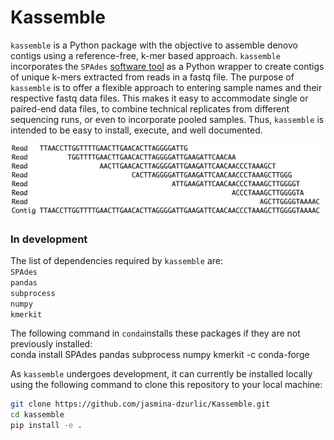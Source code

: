 # Kassemble 
`kassemble` is a Python package with the objective to assemble denovo contigs using a reference-free, k-mer based approach. `kassemble` incorporates the `SPAdes` [software tool](https://github.com/ablab/spades) as a Python wrapper to create contigs of unique k-mers extracted from reads in a fastq file. The purpose of `kassemble` is to offer a flexible approach to entering sample names and their respective fastq data files. This makes it easy to accommodate single or paired-end data files, to combine technical replicates from different sequencing runs, or even to incorporate pooled samples. Thus, `kassemble` is intended to be easy to install, execute, and well documented. 

<img src="contig.png" width="500">

### In development 
The list of dependencies required by `kassemble` are: <br />
`SPAdes` <br />
`pandas` <br />
`subprocess` <br />
`numpy` <br />
`kmerkit` <br />

The following command in `conda`installs these packages if they are not previously installed: <br /> 
conda install SPAdes pandas subprocess numpy kmerkit -c conda-forge

As `kassemble` undergoes development, it can currently be installed locally using the following command to clone this repository to your local machine:

```bash
git clone https://github.com/jasmina-dzurlic/Kassemble.git
cd kassemble
pip install -e .
``` 
